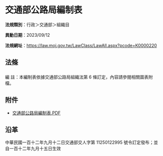 # 交通部公路局編制表



**法規類別**：行政＞交通部＞組織目

**異動日期**：2023/09/12  

**法規網址**：https://law.moj.gov.tw/LawClass/LawAll.aspx?pcode=K0000220



## 法條
##### 
編      註：本編制表依據交通部公路局組織法第 6  條訂定，內容請參閱相關圖表附檔。
## 附件
* [交通部公路局編制表.PDF](https://law.moj.gov.tw/LawClass/LawGetFile.ashx?FileId=0000349719)
## 沿革
中華民國一百十二年九月十二日交通部交人字第 11250122995  號令訂定發布；並自一百十二年九月十五日生效
